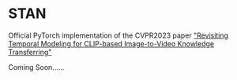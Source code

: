 # STAN
Official PyTorch implementation of the CVPR2023 paper ["Revisiting Temporal Modeling for CLIP-based Image-to-Video
Knowledge Transferring"](https://arxiv.org/abs/2301.11116)

Coming Soon......
